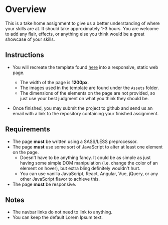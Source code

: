 # Overview

This is a take home assignment to give us a better understanding of where your skills are at. It should take approximately 1-3 hours. You are welcome to add any flair, effects, or anything else you think would be a great showcase of your skills.

## Instructions

- You will recreate the template found [here](https://scene.zeplin.io/project/5c2f9930e745a246e70c38ff) into a responsive, static web page.
  - The width of the page is **1200px**.
  - The images used in the template are found under the `Assets` folder.
  - The dimensions of the elements on the page are not provided, so just use your best judgment on what you think they should be.

- Once finished, you may submit the project to github and send us an email with a link to the repository containing your finished assignment.

## Requirements

- The page **must** be written using a SASS/LESS preprocessor.
- The page **must** use some sort of JavaScript to alter at least one element on the page.
  - Doesn't have to be anything fancy. It could be as simple as just having some simple DOM manipulation (i.e. change the color of an element on hover), but extra bling definitely wouldn't hurt.
  - You can use vanilla JavaScript, React, Angular, Vue, jQuery, or any other JavaScript flavor to achieve this.
- The page **must** be responsive.

## Notes

- The navbar links do not need to link to anything.
- You can keep the default Lorem Ipsum text.

 

